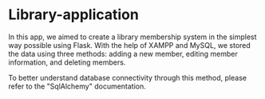 # Library-application
In this app, we aimed to create a library membership system in the simplest way possible using Flask.
With the help of XAMPP and MySQL, we stored the data using three methods: adding a new member, editing member information, and deleting members. 
 
To better understand database connectivity through this method, please refer to the "SqlAlchemy" documentation.
